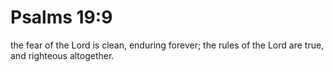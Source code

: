 # Psalms 19:9

the fear of the Lord is clean, enduring forever; the rules of the Lord are true, and righteous altogether.
